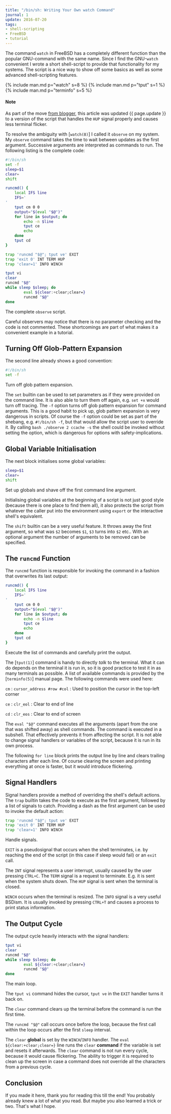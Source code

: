 ```yaml
---
title: "/bin/sh: Writing Your Own watch Command"
journal: 1
update: 2016-07-20
tags:
- shell-scripting
- FreeBSD
- tutorial
---
```


The command `watch` in FreeBSD has a completely different function
than the popular GNU-command with the same name. Since I find the
GNU-`watch` convenient I wrote a short shell-script to provide that
functionality for my systems. The script is a nice way to show off
some basics as well as some advanced shell-scripting features.

{% include man.md p="watch" s=8 %}
{% include man.md p="tput" s=1 %}
{% include man.md p="terminfo" s=5 %}

<div class="note">
	<h4>Note</h4>
	<p>
		As part of the move
		<a href="https://angryswarm.blogspot.com/2015/02/binsh-writing-your-own-watch-command.html">from blogger</a>,
		this article was updated {{ page.update }} to a version
		of the script that handles the <code>HUP</code> signal
		properly and causes less terminal flicker.
	</p>
</div>

To resolve the ambiguity with [`watch(8)`] I called it `observe` on
my system. My `observe` command takes the time to wait between updates
as the first argument. Successive arguments are interpreted as commands
to run. The following listing is the complete code:

~~~ sh
#!/bin/sh
set -f
sleep=$1
clear=
shift

runcmd() {
	local IFS line
	IFS='
'
	tput cm 0 0
	output="$(eval "$@")"
	for line in $output; do
		echo -n $line
		tput ce
		echo
	done
	tput cd
}

trap 'runcmd "$@"; tput ve' EXIT
trap 'exit 0' INT TERM HUP
trap 'clear=1' INFO WINCH

tput vi
clear
runcmd "$@"
while sleep $sleep; do
        eval ${clear:+clear;clear=}
        runcmd "$@"
done
~~~
The complete `observe` script.

Careful observers may notice that there is no parameter checking and
the code is not commented. These shortcomings are part of what makes
it a convenient example in a tutorial.

Turning Off Glob-Pattern Expansion
----------------------------------

The second line already shows a good convention:

~~~ sh
#!/bin/sh
set -f
~~~
Turn off glob pattern expansion.

The `set` builtin can be used to set parameters as if they were provided
on the command line. It is also able to turn them off again, e.g. `set +x`
would turn off tracing. The `-f` option turns off glob pattern expansion
for command arguments. This is a good habit to pick up, glob pattern
expansion is very dangerous in scripts. Of course the `-f` option
could be set as part of the shebang, e.g. `#!/bin/sh -f`, but that
would allow the script user to override it. By calling
`bash ./observe 2 ccache -s` the shell could be invoked without setting
the option, which is dangerous for options with safety-implications.

Global Variable Initialisation
------------------------------

The next block initialises some global variables:

~~~sh
sleep=$1
clear=
shift
~~~
Set up globals and shave off the first command line argument.

Initialising global variables at the beginning of a script is not
just good style (because there is one place to find them all), it
also protects the script from whatever the caller put into the environment
using `export` or the interactive shell's equivalent.

The `shift` builtin can be a very useful feature. It throws away the
first argument, so what was `$2` becomes `$1`, `$3` turns into `$2`
etc.. With an optional argument the number of arguments to be removed
can be specified.

The `runcmd` Function
---------------------

The `runcmd` function is responsible for invoking the command in a
fashion that overwrites its last output:

~~~ sh
runcmd() {
	local IFS line
	IFS='
'
	tput cm 0 0
	output="$(eval "$@")"
	for line in $output; do
		echo -n $line
		tput ce
		echo
	done
	tput cd
}
~~~
Execute the list of commands and carefully print the output.

The [`tput(1)`] command is handy to directly *talk* to the terminal.
What it can do depends on the terminal it is run in, so it is good
practice to test it in as many terminals as possible. A list of available
commands is provided by the [`terminfo(5)`] manual page. The following
commands were used here:

`cm`
: `cursor_address #row #col`
: Used to position the cursor in the top-left corner

`ce`
: `clr_eol`
: Clear to end of line

`cd`
: `clr_eos`
: Clear to end of screen

The `eval "$@"` command executes all the arguments (apart from the
one that was shifted away) as shell commands. The command is executed
in a subshell. That effectively prevents it from affecting the script.
It is not able to change signal handlers or variables of the script,
because it is run in its own process.

The following `for line` block prints the output line by line and
clears trailing characters after each line. Of course clearing the
screen and printing everything at once is faster, but it would introduce
flickering.

Signal Handlers
---------------

Signal handlers provide a method of overriding the shell's default
actions. The `trap` builtin takes the code to execute as the first
argument, followed by a list of signals to catch. Providing a dash
as the first argument can be used to invoke the default action:

~~~ sh
trap 'runcmd "$@"; tput ve' EXIT
trap 'exit 0' INT TERM HUP
trap 'clear=1' INFO WINCH
~~~
Handle signals.

`EXIT` is a pseudosignal that occurs when the shell terminates, i.e.
by reaching the end of the script (in this case if sleep would fail)
or an `exit` call.

The `INT` signal represents a user interrupt, usually caused by the
user pressing `CTRL+C`. The `TERM` signal is a request to terminate.
E.g. it is sent when the system shuts down. The `HUP` signal is sent
when the terminal is closed.

`WINCH` occurs when the terminal is resized. The `INFO` signal is
a very useful BSDism. It is usually invoked by pressing `CTRL+T` and
causes a process to print status information.

The Output Cycle
----------------

The output cycle heavily interacts with the signal handlers:

~~~ sh
tput vi
clear
runcmd "$@"
while sleep $sleep; do
        eval ${clear:+clear;clear=}
        runcmd "$@"
done
~~~
The main loop.

The `tput vi` command hides the cursor, `tput ve` in the `EXIT` handler
turns it back on.

The `clear` command clears up the terminal before the command is run
the first time.

The `runcmd "$@"` call occurs once before the loop, because the first
call within the loop occurs after the first `sleep` interval.

The `clear` **global** is set by the `WINCH`/`INFO` handler. The
`eval ${clear:+clear;clear=}` line runs the `clear` **command** if
the variable is set and resets it afterwards. The `clear` command
is not run every cycle, because it would cause flickering. The ability
to trigger it is required to clean up the screen in case a command
does not override all the characters from a previous cycle.

Conclusion
----------

If you made it here, thank you for reading this till the end! You
probably already knew a lot of what you read. But maybe you also learned
a trick or two. That's what I hope.
